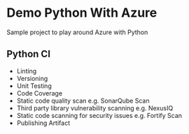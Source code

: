 # Demo Python With Azure
Sample project to play around Azure with Python

## Python CI
- Linting
- Versioning
- Unit Testing
- Code Coverage
- Static code quality scan e.g. SonarQube Scan
- Third party library vulnerability scanning e.g. NexusIQ
- Static code scanning for security issues e.g. Fortify Scan
- Publishing Artifact
